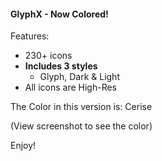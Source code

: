 #### GlyphX - Now Colored!

Features:
- 230+ icons
- **Includes 3 styles**
  - Glyph, Dark & Light
- All icons are High-Res

The Color in this version is: Cerise

(View screenshot to see the color)


Enjoy!
